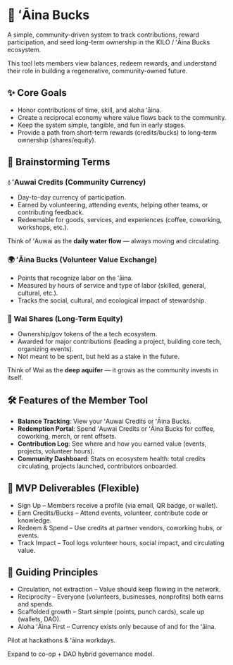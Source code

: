 # 🌱 ʻĀina Bucks
A simple, community-driven system to track contributions, reward participation, and seed long-term ownership in the KILO / ʻĀina Bucks ecosystem.

This tool lets members view balances, redeem rewards, and understand their role in building a regenerative, community-owned future.

## ✨ Core Goals

- Honor contributions of time, skill, and aloha ʻāina.
- Create a reciprocal economy where value flows back to the community.
- Keep the system simple, tangible, and fun in early stages.
- Provide a path from short-term rewards (credits/bucks) to long-term ownership (shares/equity).

## 🔑 Brainstorming Terms
### 💧 ʻAuwai Credits (Community Currency)
- Day-to-day currency of participation.
- Earned by volunteering, attending events, helping other teams, or contributing feedback.
- Redeemable for goods, services, and experiences (coffee, coworking, workshops, etc.).

Think of ʻAuwai as the **daily water flow** — always moving and circulating.

### 🌍 ʻĀina Bucks (Volunteer Value Exchange)
- Points that recognize labor on the ʻāina.
- Measured by hours of service and type of labor (skilled, general, cultural, etc.).
- Tracks the social, cultural, and ecological impact of stewardship.

### 🌊 Wai Shares (Long-Term Equity)

- Ownership/gov tokens of the a tech ecosystem.
- Awarded for major contributions (leading a project, building core tech, organizing events).
- Not meant to be spent, but held as a stake in the future.

Think of Wai as the **deep aquifer** — it grows as the community invests in itself.

## 🛠 Features of the Member Tool

- **Balance Tracking**: View your ʻAuwai Credits or ʻĀina Bucks.
- **Redemption Portal**: Spend ʻAuwai Credits or ʻĀina Bucks for coffee, coworking, merch, or rent offsets.
- **Contribution Log**: See where and how you earned value (events, projects, volunteer hours).
- **Community Dashboard**: Stats on ecosystem health: total credits circulating, projects launched, contributors onboarded.

## 🚀 MVP Deliverables (Flexible)
- Sign Up – Members receive a profile (via email, QR badge, or wallet).
- Earn Credits/Bucks – Attend events, volunteer, contribute code or knowledge.
- Redeem & Spend – Use credits at partner vendors, coworking hubs, or events.
- Track Impact – Tool logs volunteer hours, social impact, and circulating value.

## 📜 Guiding Principles
- Circulation, not extraction – Value should keep flowing in the network.
- Reciprocity – Everyone (volunteers, businesses, nonprofits) both earns and spends.
- Scaffolded growth – Start simple (points, punch cards), scale up (wallets, DAO).
- Aloha ʻĀina First – Currency exists only because of and for the ʻāina.

 Pilot at hackathons & ʻāina workdays.

 Expand to co-op + DAO hybrid governance model.
